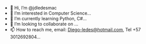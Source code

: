 - 👋 Hi, I’m @jdledesmac
- 👀 I’m interested in Computer Science...
- 🌱 I’m currently learning Python, C#...
- 💞️ I’m looking to collaborate on ...
- 📫 How to reach me, email: Diego-ledes@hotmail.com, Tel +57 3012692804...

<!---
jdledesmac/jdledesmac is a ✨ special ✨ repository because its `README.md` (this file) appears on your GitHub profile.
You can click the Preview link to take a look at your changes.
--->
